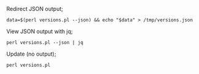 Redirect JSON output;

```
data=$(perl versions.pl --json) && echo "$data" > /tmp/versions.json
```

View JSON output with jq;

```
perl versions.pl --json | jq
```

Update (no output);

```
perl versions.pl
```
